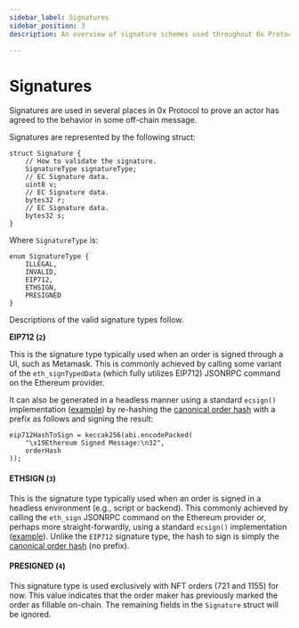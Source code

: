 ```yaml
---
sidebar_label: Signatures
sidebar_position: 3
description: An overview of signature schemes used throughout 0x Protocol

---
```


# Signatures

Signatures are used in several places in 0x Protocol to prove an actor has agreed to the behavior in some off-chain message.

Signatures are represented by the following struct:

```solidity
struct Signature {
    // How to validate the signature.
    SignatureType signatureType;
    // EC Signature data.
    uint8 v;
    // EC Signature data.
    bytes32 r;
    // EC Signature data.
    bytes32 s;
}
```

Where `SignatureType` is:

```solidity
enum SignatureType {
    ILLEGAL,
    INVALID,
    EIP712,
    ETHSIGN,
    PRESIGNED
}
```

Descriptions of the valid signature types follow.

**EIP712 (`2`)**

This is the signature type typically used when an order is signed through a UI, such as Metamask. This is commonly achieved by calling some variant of the `eth_signTypedData` (which fully utilizes EIP712) JSONRPC command on the Ethereum provider.

It can also be generated in a headless manner using a standard `ecsign()` implementation ([example](https://github.com/ethereumjs/ethereumjs-util/blob/master/docs/modules/\_signature\_.md#const-ecsign)) by re-hashing the [canonical order hash](signatures.md#limit-order-hashes) with a prefix as follows and signing the result:

```solidity
eip712HashToSign = keccak256(abi.encodePacked(
    "\x19Ethereum Signed Message:\n32",
    orderHash
));
```

#### ETHSIGN (`3`)

This is the signature type typically used when an order is signed in a headless environment (e.g., script or backend). This commonly achieved by calling the `eth_sign` JSONRPC command on the Ethereum provider or, perhaps more straight-forwardly, using a standard `ecsign()` implementation ([example](https://github.com/ethereumjs/ethereumjs-util/blob/master/docs/modules/\_signature\_.md#const-ecsign)). Unlike the `EIP712` signature type, the hash to sign is simply the [canonical order hash](signatures.md#limit-order-hashes) (no prefix).

#### PRESIGNED (`4`)

This signature type is used exclusively with NFT orders (721 and 1155) for now. This value indicates that the order maker has previously marked the order as fillable on-chain. The remaining fields in the `Signature` struct will be ignored.